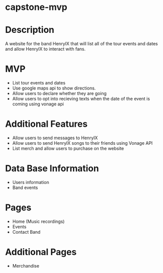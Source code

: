 # capstone-mvp

# Description

A website for the band HenryIX that will list all of the tour events and dates and allow HenryIX to interact with fans.

# MVP

* List tour events and dates
* Use google maps api to show directions.
* Allow users to declare whether they are going
* Allow users to opt into recieving texts when the date of the event is coming using vonage api


# Additional Features

* Allow users to send messages to HenryIX
* Allow users to send HenryIX songs to their friends using Vonage API
* List merch and allow users to purchase on the website


# Data Base Information

* Users information
* Band events

# Pages

* Home (Music recordings)
* Events
* Contact Band

# Additional Pages

* Merchandise
